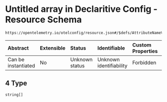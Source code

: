 # Untitled array in Declaritive Config - Resource Schema

```txt
https://opentelemetry.io/otelconfig/resource.json#/$defs/AttributeNameValue/properties/value/oneOf/4
```



| Abstract            | Extensible | Status         | Identifiable            | Custom Properties | Additional Properties | Access Restrictions | Defined In                                                        |
| :------------------ | :--------- | :------------- | :---------------------- | :---------------- | :-------------------- | :------------------ | :---------------------------------------------------------------- |
| Can be instantiated | No         | Unknown status | Unknown identifiability | Forbidden         | Allowed               | none                | [resource.json\*](../schema/resource.json "open original schema") |

## 4 Type

`string[]`
